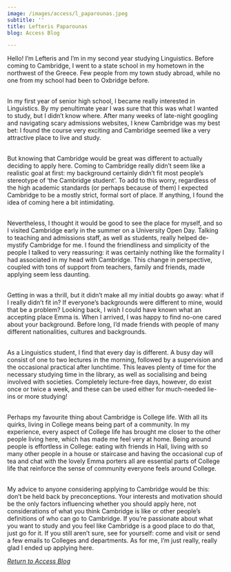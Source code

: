 ```yaml
---
image: /images/access/l_paparounas.jpeg
subtitle: ''
title: Lefteris Paparounas
blog: Access Blog

---
```


Hello! I’m Lefteris and I’m in my second year studying Linguistics. Before coming to Cambridge, I went to a state school in my hometown in the northwest of the Greece. Few people from my town study abroad, while no one from my school had been to Oxbridge before.<br/><br/>

In my first year of senior high school, I became really interested in Linguistics. By my penultimate year I was sure that this was what I wanted to study, but I didn’t know where. After many weeks of late-night googling and navigating scary admissions websites, I knew Cambridge was my best bet: I found the course very exciting and Cambridge seemed like a very attractive place to live and study.<br/><br/>

But knowing that Cambridge would be great was different to actually deciding to apply here. Coming to Cambridge really didn’t seem like a realistic goal at first: my background certainly didn’t fit most people’s stereotype of ‘the Cambridge student’. To add to this worry, regardless of the high academic standards (or perhaps because of them) I expected Cambridge to be a mostly strict, formal sort of place. If anything, I found the idea of coming here a bit intimidating.<br/><br/>

Nevertheless, I thought it would be good to see the place for myself, and so I visited Cambridge early in the summer on a University Open Day. Talking to teaching and admissions staff, as well as students, really helped de-mystify Cambridge for me. I found the friendliness and simplicity of the people I talked to very reassuring: it was certainly nothing like the formality I had associated in my head with Cambridge. This change in perspective, coupled with tons of support from teachers, family and friends, made applying seem less daunting.<br/><br/>

Getting in was a thrill, but it didn’t make all my initial doubts go away: what if I really didn’t fit in? If everyone’s backgrounds were different to mine, would that be a problem? Looking back, I wish I could have known what an accepting place Emma is. When I arrived, I was happy to find no-one cared about your background. Before long, I’d made friends with people of many different nationalities, cultures and backgrounds.<br/><br/>

As a Linguistics student, I find that every day is different. A busy day will consist of one to two lectures in the morning, followed by a supervision and the occasional practical after lunchtime. This leaves plenty of time for the necessary studying time in the library, as well as socialising and being involved with societies. Completely lecture-free days, however, do exist once or twice a week, and these can be used either for much-needed lie-ins or more studying!<br/><br/>

Perhaps my favourite thing about Cambridge is College life. With all its quirks, living in College means being part of a community. In my experience, every aspect of College life has brought me closer to the other people living here, which has made me feel very at home. Being around people is effortless in College: eating with friends in Hall, living with so many other people in a house or staircase and having the occasional cup of tea and chat with the lovely Emma porters all are essential parts of College life that reinforce the sense of community everyone feels around College.<br/><br/>

My advice to anyone considering applying to Cambridge would be this: don’t be held back by preconceptions. Your interests and motivation should be the only factors influencing whether you should apply here, not considerations of what you think Cambridge is like or other people’s definitions of who can go to Cambridge. If you’re passionate about what you want to study and you feel like Cambridge is a good place to do that, just go for it. If you still aren’t sure, see for yourself: come and visit or send a few emails to Colleges and departments. As for me, I’m just really, really glad I ended up applying here.

*[Return to Access Blog](javascript:javascript:history.go(-1))*